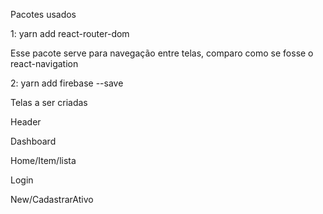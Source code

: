 Pacotes usados 

1: yarn add react-router-dom 


Esse pacote serve para navegação entre telas, comparo como se fosse o react-navigation 


2: yarn add firebase --save



Telas a ser criadas




Header

Dashboard

Home/Item/lista

Login

New/CadastrarAtivo